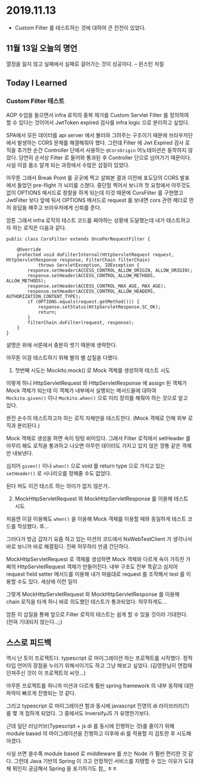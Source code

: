 # 2019.11.13

* Custom Filter 를 테스트하는 것에 대하여 큰 진전이 있었다.

## 11월 13일 오늘의 명언

열정을 잃지 않고 실패에서 실패로 걸어가는 것이 성공이다. – 윈스턴 처칠

## Today I Learned

### Custom Filter 테스트

AOP 수업을 들으면서 infra 로직의 중복 제거를 Custom Servlet Filter 를 정의하여 할 수 있다는 것이어서 JwtToken expired 검사를 infra logic 으로 분리하고 싶었다.

SPA에서 모든 데이터를 api server 에서 불러와 그려주는 구조이기 때문에 브라우저단에서 발생하는 CORS 문제를 해결해줘야 했다. 그런데 Filter 에 Jwt Expired 검사 로직을 추가한 순간 Controller 단에서 사용하는 ``@CorsOrigin`` 어노테이션은 동작하지 않았다. 당연히 순서상 Filter 로 들어와 통과된 후 Controller 단으로 넘어가기 때문이다. 사실 이걸 몸소 알게 되는 과정에서 수많은 삽질이 있었다.

아무튼 그래서 Break Point 를 곳곳에 찍고 살펴본 결과 이전에 포도당의 CORS 발표에서 들었던 pre-flight 가 뇌리를 스쳤다. 중단점 찍어서 보니까 첫 요청에서 아무것도 없이 OPTIONS 메서드로 정찰을 하게 되는데 이것 때문에 CorsFilter 를 구현했고 JwtFilter 보다 앞에 둬서 OPTIONS 메서드로 request 를 보내면 cors 관련 헤더로 먼저 응답을 해주고 브라우저에게 신뢰를 준다.

암튼 그래서 infra 로직의 테스트 코드를 짜야하는 상황에 도달했는데 내가 테스트하고자 하는 로직은 다음과 같다.

```
public class CorsFilter extends OncePerRequestFilter {

    @Override
    protected void doFilterInternal(HttpServletRequest request, HttpServletResponse response, FilterChain filterChain)
            throws ServletException, IOException {
        response.setHeader(ACCESS_CONTROL_ALLOW_ORIGIN, ALLOW_ORIGIN);
        response.setHeader(ACCESS_CONTROL_ALLOW_METHODS, ALLOW_METHODS);
        response.setHeader(ACCESS_CONTROL_MAX_AGE, MAX_AGE);
        response.setHeader(ACCESS_CONTROL_ALLOW_HEADERS, AUTHORIZATION_CONTENT_TYPE);
        if (OPTIONS.equals(request.getMethod())) {
            response.setStatus(HttpServletResponse.SC_OK);
            return;
        }
        filterChain.doFilter(request, response);
    }
}
```

설명은 위에 서론에서 충분히 썻기 때문에 생략한다.

아무튼 이걸 테스트하기 위해 별의 별 삽질을 다했다.

1. 첫번째 시도는 Mockito.mock() 로 Mock 객체를 생성하여 테스트 시도

이렇게 하니 HttpServletRequest 와 HttpServletResponse 에 assign 된 객체가 Mock 객체가 되는데 이 객체가 내부에서 실행되는 메서드들에 대하여 ``Mockito.given()`` 이나 ``Mockito.when()`` 으로 미리 정의를 해줘야 하는 것으로 알고 있다.

완전 순수히 테스트하고자 하는 로직 자체만을 테스트한다. (Mock 객체로 인해 외부 로직과 분리된다.)

Mock 객체로 생성을 하면 속이 텅텅 비어있다. 그래서 Filter 로직에서 setHeader 를 아무리 해도 로직을 통과하고 나오면 아무런 데이터도 가지고 있지 않은 깡통 같은 객체만 내보낸다.

심지어 ``given()`` 이나 ``when()`` 으로 void 를 return type 으로 가지고 있는 ``setHeader()`` 로 시나리오를 정해줄 수도 없었다.

된다 쳐도 이건 테스트 하는 의미가 없지 않은가..

2. MockHttpServletRequest 와 MockHttpServletResponse 를 이용해 테스트 시도

처음엔 이걸 이용해도 ``when()`` 을 이용해 Mock 객체를 이용할 때와 동일하게 테스트 코드를 작성했다. 후...

그러다가 방금 갑자기 요즘 하고 있는 미션의 코드에서 NsWebTestClient 가 생각나서 바로 보니까 바로 해결됬다. 진짜 허무하리 만큼 간단하다.

MockHttpServletRequest 로 객체를 생성하면 Mock 객체와 다르게 속이 가득찬 가짜의 HttpServletRequest 객체가 만들어진다. 내부 구조도 전부 똑같고 심지어 request field setter 메서드를 이용해 내가 마음대로 request 를 조작해서 test 를 이용할 수도 있다. 세상에 이런 일이

그렇게 MockHttpServletRequest 와 MockHttpServletResponse 를 이용해 chain 로직을 타게 하니 바로 의도했던 테스트가 통과되었다. 허무하게도...

암튼 이 삽질을 통해 앞으로 Filter 로직의 테스트는 쉽게 할 수 있을 것이라 기대한다. (전혀 기대되지 않는다..;;)


## 스스로 피드백

역시 난 토이 프로젝트다. typescript 로 마이그레이션 하는 프로젝트를 시작했다. 정적 타입 언어의 장점을 누리기 위해서이기도 하고 그냥 해보고 싶었다. (김영한님이 면접때 던져주신 것이 이 프로젝트의 씨앗...)

아무튼 프로젝트를 하니까 미션과 다르게 훨씬 spring framework 의 내부 동작에 대한 파악이 빠르게 진행되는 것 같다.

그리고 typescript 로 마이그레이션 함과 동시에 javascript 진영의 di 라이브러리(?) 를 몇 개 접하게 되었다. 그 중에서도 InversifyJS 가 유명한가보다.

근데 일단 러닝커브(Typescript + js di 를 동시에 진행하는 것)를 줄이기 위해 module based 의 마이그레이션을 진행하고 이후에 di 를 적용할 지 검토한 후 시도해야겠다.

사실 쓰면 쓸수록 module based 로 middleware 를 쓰는 Node 가 훨씬 편리한 것 같다. 그런데 Java 기반의 Spring 이 크고 안정적인 서비스를 지탱할 수 있는 이유가 도대체 뭐인지 궁금해서 Spring 을 포기하기도 참,, ㅎㅎ